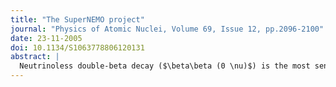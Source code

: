 ```yaml
---
title: "The SuperNEMO project"
journal: "Physics of Atomic Nuclei, Volume 69, Issue 12, pp.2096-2100"
date: 23-11-2005
doi: 10.1134/S1063778806120131
abstract: |
  Neutrinoless double-beta decay ($\beta\beta (0 \nu)$) is the most sensitive process in the search for leptonic number violation and its discovery would prove that the neutrino is a Majorana particle. From the experience of the NEMO-3 detector construction and data analysis, the NEMO Collaboration proposes a three-year R&D program in order to design a detector (SuperNEMO) sensitive to a $\beta\beta (0 \nu)$ period of few 10$^{26}$ yr coupling track reconstruction and calorimeter.
---
```


